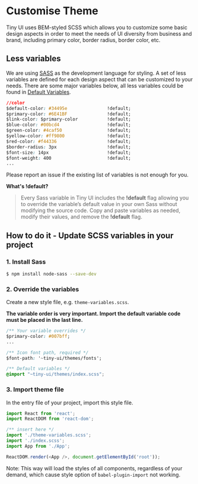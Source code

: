 # Customise Theme

Tiny UI uses BEM-styled SCSS which allows you to customize some basic design aspects in order to meet the needs of UI diversity from business and brand, including primary color, border radius, border color, etc.

## Less variables
We are using [SASS](https://sass-lang.com/) as the development language for styling. A set of less variables are defined for each design aspect that can be customized to your needs.
There are some major variables below, all less variables could be found in [Default Variables](https://github.com/wangdicoder/tiny-ui/blob/master/components/style/_variables.scss).

```css
//color
$default-color: #34495e               !default;
$primary-color: #6E41BF               !default;
$link-color: $primary-color           !default;
$blue-color: #00bcd4                  !default;
$green-color: #4caf50                 !default;
$yellow-color: #ff9800                !default;
$red-color: #f44336                   !default;
$border-radius: 3px                   !default;
$font-size: 14px                      !default;
$font-weight: 400                     !default;
...
```

Please report an issue if the existing list of variables is not enough for you.

**What's !default?**
> Every Sass variable in Tiny UI includes the **!default** flag allowing you to override the variable’s default value in your own Sass without modifying the source code. Copy and paste variables as needed, modify their values, and remove the **!default** flag.

## How to do it - Update SCSS variables in your project

### 1. Install Sass

```bash
$ npm install node-sass --save-dev
```

### 2. Override the variables

Create a new style file, e.g. `theme-variables.scss`.

**The variable order is very important. Import the default variable code must be placed in the last line.**

```css
/** Your variable overrides */
$primary-color: #007bff;
...

/** Icon font path, required */
$font-path: '~tiny-ui/themes/fonts';

/** Default variables */
@import "~tiny-ui/themes/index.scss";
```

### 3. Import theme file

In the entry file of your project, import this style file.

```js
import React from 'react';
import ReactDOM from 'react-dom';

/** insert here */
import './theme-variables.scss';
import './index.scss';
import App from './App';

ReactDOM.render(<App />, document.getElementById('root'));
```

Note: This way will load the styles of all components, regardless of your demand, which cause style option of `babel-plugin-import` not working.

